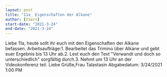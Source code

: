 ```yaml
---
layout: post
title: "11a_ Eigenschaften der Alkane"
author: [IServ]
start-date: "2021-3-24"
end-date: "2021-3-24"
---
```

Liebe 11a, heute sollt ihr euch mit den Eigenschaften der Alkane befassen. Arbeitsaufträge:1. Bearbeitet das Trimino über Alkane und gebt euer Ergebnis bis 13 Uhr ab.2. Lest euch den Text "Verwandt und doch so unterschiedlich" sorgfältig durch.3. Nehmt um 13 Uhr an der Videokonferenz teil. Liebe Grüße,Frau Talastasin
Abgabedatum: 3/24/2021 1:00 PM